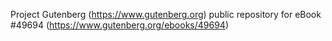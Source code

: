 Project Gutenberg (https://www.gutenberg.org) public repository for eBook #49694 (https://www.gutenberg.org/ebooks/49694)
